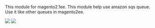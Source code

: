 This module for magento2.1ee. This module help use amazon sqs queue. Use it like other queues in magento2ee.

<a href="https://codeclimate.com/github/sanuter/magento-sqs/maintainability"><img src="https://api.codeclimate.com/v1/badges/79e43921cf8e0323296f/maintainability" /></a>
<a href="https://codeclimate.com/github/sanuter/magento-sqs/test_coverage"><img src="https://api.codeclimate.com/v1/badges/79e43921cf8e0323296f/test_coverage" /></a>